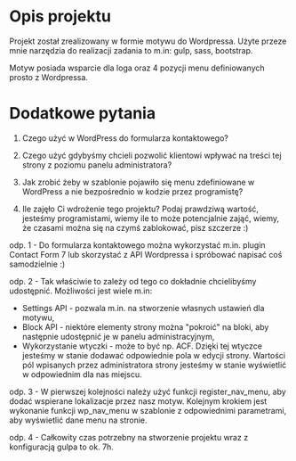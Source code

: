 # Opis projektu
Projekt został zrealizowany w formie motywu do Wordpressa. Użyte przeze mnie narzędzia do realizacji zadania to m.in: gulp, sass, bootstrap.

Motyw posiada wsparcie dla loga oraz 4 pozycji menu definiowanych prosto z Wordpressa.

# Dodatkowe pytania
 1. Czego użyć w WordPress do formularza kontaktowego?
   
2.  Czego użyć gdybyśmy chcieli pozwolić klientowi wpływać na treści tej strony z poziomu panelu administratora?
    
3.  Jak zrobić żeby w szablonie pojawiło się menu zdefiniowane w WordPress a nie bezpośrednio w kodzie przez programistę?
    
4.  Ile zajęło Ci wdrożenie tego projektu? Podaj prawdziwą wartość, jesteśmy programistami, wiemy ile to może potencjalnie zająć, wiemy, że czasami można się na czymś zablokować, pisz szczerze :)

odp. 1 - Do formularza kontaktowego można wykorzystać m.in. plugin Contact Form 7 lub skorzystać z API Wordpressa i spróbować napisać coś samodzielnie :)

odp. 2 - Tak właściwie to zależy od tego co dokładnie chcielibyśmy udostępnić. Możliwości jest wiele m.in: 

 - Settings API - pozwala m.in. na stworzenie własnych ustawień dla motywu,
 - Block API - niektóre elementy strony można "pokroić" na bloki, aby następnie udostępnić je w panelu administracyjnym,
 - Wykorzystanie wtyczki - może to być np. ACF. Dzięki tej wtyczce jesteśmy w stanie dodawać odpowiednie pola w edycji strony. Wartości pól wpisanych przez administratora strony jesteśmy w stanie wyświetlić w odpowiednim dla nas miejscu.

odp. 3 - W pierwszej kolejności należy użyć funkcji register_nav_menu, aby dodać wspierane lokalizacje przez nasz motyw. Kolejnym krokiem jest wykonanie funkcji wp_nav_menu w szablonie z odpowiednimi parametrami, aby wyświetlić dane menu na stronie.

odp. 4 - Całkowity czas potrzebny na stworzenie projektu wraz z konfiguracją gulpa to ok. 7h.
